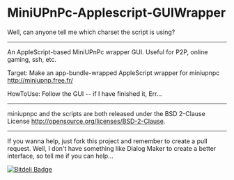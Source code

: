 MiniUPnPc-Applescript-GUIWrapper
================================
Well, can anyone tell me which charset the script is using?

---
An AppleScript-based MiniUPnPc wrapper GUI. Useful for P2P, online gaming, ssh, etc.

Target: Make an app-bundle-wrapped AppleScript wrapper for miniupnpc <http://miniupnp.free.fr/>

HowToUse: Follow the GUI -- if I have finished it, Err...

---
miniupnpc and the scripts are both released under the BSD 2-Clause License <http://opensource.org/licenses/BSD-2-Clause>.

---

If you wanna help, just fork this project and remember to create a pull request.
Well, I don't have something like Dialog Maker to create a better interface, so tell me if you can help…

[![Bitdeli Badge](https://d2weczhvl823v0.cloudfront.net/Arthur200000/miniupnpc-applescript-guiwrapper/trend.png)](https://bitdeli.com/free "Bitdeli Badge")

